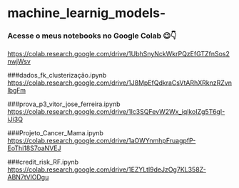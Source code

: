# machine_learnig_models-

### Acesse o meus notebooks no Google Colab 😉👇


https://colab.research.google.com/drive/1UbhSnyNckWkrPQzEfGTZfnSos2nwjWsv

###dados_fk_clusterização.ipynb
https://colab.research.google.com/drive/1J8MpEfQdkraCsVtARhXRknzRZvnlbgFm

###prova_p3_vitor_jose_ferreira.ipynb
https://colab.research.google.com/drive/1lc3SQFevW2Wx_iqlkoIZg5T6gI-iJi3Q

###Projeto_Cancer_Mama.ipynb
https://colab.research.google.com/drive/1aOWYnmhpFruagpfP-EoThi18S7oaNVEJ

###credit_risk_RF.ipynb
https://colab.research.google.com/drive/1EZYLtl9deJzOg7KL358Z-ABN7tVlODgu
